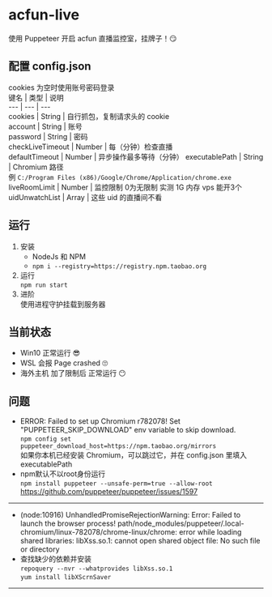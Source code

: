 # acfun-live  
使用 Puppeteer 开启 acfun 直播监控室，挂牌子！😏
    
## 配置 config.json  
cookies 为空时使用账号密码登录  
键名 | 类型 | 说明  
--- | --- | ---  
cookies | String | 自行抓包，复制请求头的 cookie  
account | String | 账号  
password | String | 密码  
checkLiveTimeout | Number | 每（分钟）检查直播  
defaultTimeout | Number | 异步操作最多等待（分钟）
executablePath | String | Chromium 路径 <br> 例 `C:/Program Files (x86)/Google/Chrome/Application/chrome.exe`
liveRoomLimit | Number | 监控限制 0为无限制 实测 1G 内存 vps 能开3个
uidUnwatchList | Array | 这些 uid 的直播间不看
## 运行  
1. 安装  
    - NodeJs 和 NPM
    - `npm i --registry=https://registry.npm.taobao.org`  
2. 运行  
  `npm run start`  
3. 进阶  
  使用进程守护挂载到服务器  

## 当前状态  
- Win10 正常运行 😎
- WSL 会报 Page crashed 🙄
- 海外主机 加了限制后 正常运行 😶  

## 问题
  -  ERROR: Failed to set up Chromium r782078! Set  "PUPPETEER_SKIP_DOWNLOAD" env variable to skip download.  
  `npm config set puppeteer_download_host=https://npm.taobao.org/mirrors`  
  如果你本机已经安装 Chromium，可以跳过它，并在 config.json 里填入 executablePath  
  - npm默认不以root身份运行  
  `npm install puppeteer --unsafe-perm=true --allow-root`
  https://github.com/puppeteer/puppeteer/issues/1597
  ---
  - (node:10916) UnhandledPromiseRejectionWarning: Error: Failed to launch the browser process!
  path/node_modules/puppeteer/.local-chromium/linux-782078/chrome-linux/chrome: error while loading shared libraries: libXss.so.1: cannot open shared object file: No such file or directory
  - 查找缺少的依赖并安装  
  `repoquery --nvr --whatprovides libXss.so.1`  
  `yum install libXScrnSaver`
  ---